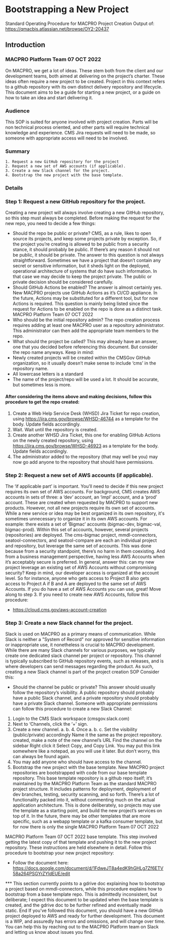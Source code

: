 # Bootstrapping a New Project

Standard Operating Procedure for MACPRO Project Creation Output of: https://qmacbis.atlassian.net/browse/OY2-20437

## Introduction
### MACPRO Platform Team 07 OCT 2022
 On MACPRO, we get a lot of ideas. These stem both from the client and our development teams, both aimed at delivering on the project’s charter. These ideas often require a new project to be created. Project in this context refers to a github repository with its own distinct delivery repository and lifecycle. This document aims to be a guide for starting a new project, or a guide on how to take an idea and start delivering it.
### Audience
This SOP is suited for anyone involved with project creation. Parts will be non technical process oriented, and other parts will require technical knowledge and experience. CMS Jira requests will need to be made, so someone with appropriate access will need to be involved.
### Summary
    1. Request a new GitHub repository for the project
    2. Request a new set of AWS accounts (if applicable).
    3. Create a new Slack channel for the project.
    4. Bootstrap the new project with the base template.
### Details
### Step 1: Request a new GitHub repository for the project.
Creating a new project will always involve creating a new GitHub repository, so this step must always be completed. Before making the request for the new repo, you need to decide a few things:
- Should the repo be public or private? CMS, as a rule, likes to open source its projects, and keep some projects private by exception. So, if the project you’re creating is allowed to be public from a security stance, it should probably be public. If there’s any reason it should not be public, it should be private. The answer to this question is not always straightforward. Sometimes we have a project that doesn’t contain any secret or sensitive information, but it sheds light on the deployed, operational architecture of systems that do have such information. In that case we may decide to keep the project private. The public or private decision should be considered carefully.
- Should GitHub Actions be enabled? The answer is almost certainly yes. New MACPRO projects use GitHub Actions as it’s CI/CD appliance. In the future, Actions may be substituted for a different tool, but for now Actions is required. This question is mainly being listed since the request for Actions to be enabled on the repo is done as a distinct task.
 MACPRO Platform Team 07 OCT 2022
- Who should be the initial repository admin? The repo creation process requires adding at least one MACPRO user as a repository administrator. This administrator can then add the appropriate team members to the repo.
- What should the project be called? This may already have an answer, one that you decided before referencing this document. But consider the repo name anyways. Keep in mind:
- Newly created projects will be created within the CMSGov GitHub organization, so it usually doesn’t make sense to include ‘cms’ in the repository name.
- All lowercase letters is a standard
- The name of the project/repo will be used a lot. It should be accurate, but
sometimes less is more.
#### After considering the items above and making decisions, follow this procedure to get the repo created:
1. Create a Web Help Service Desk (WHSD) Jira Ticket for repo creation, using https://jira.cms.gov/browse/WHSD-46744 as a template for the body. Update fields accordingly.
2. Wait. Wait until the repository is created.
3. Create another WHSD Jira Ticket, this one for enabling GitHub Actions on the newly created repository, using https://jira.cms.gov/browse/WHSD-46923 as a template for the body. Update fields accordingly.
4. The administrator added to the repository (that may well be you) may now go add
anyone to the repository that should have permissions.
### Step 2: Request a new set of AWS accounts (if applicable).
The ‘if applicable part’ is important. You’ll need to decide if this new project requires its own set of AWS accounts. For background, CMS creates AWS accounts in sets of three: a ‘dev’ account, an ‘impl’ account, and a ‘prod’ account. These are created when requested by MACPRO to support new products.
However, not all new projects require its own set of accounts. While a new service or idea may be best organized in its own repository, it's sometimes unnecessary to organize it in its own AWS accounts. For example: there exists a set of ‘Bigmac’ accounts (bigmac-dev, bigmac-val, bigmac-prod). Within this set of accounts, however, several projects (repositories) are deployed. The cms-bigmac project, mmdl-connectors, seatool-connectors, and seatool-compare are each an individual project and repository, but leverage the same set of accounts. This was done because from a security standpoint, there’s no harm in them coexisting. And from a business management perspective, having less AWS Accounts when it’s acceptably secure is preferred.
In general, answer this: can my new project leverage an existing set of AWS Accounts without compromising security? Keep in mind, our developer access is organized at the account level. So for instance, anyone who gets access to Project B also gets access to Project A if B and A are deployed to the same set of AWS Accounts.
If you do have a set of AWS Accounts you can use, great! Move along to step 3. If you need to create new AWS Accounts, follow this procedure:
 - https://cloud.cms.gov/aws-account-creation
### Step 3: Create a new Slack channel for the project.
Slack is used on MACPRO as a primary means of communication. While Slack is neither a "System of Record" nor approved for sensitive information or inappropriate use, it nonetheless is crucial to MACPRO development.
While there are many Slack channels for various purposes, we typically create one dedicated slack channel per project or repository. This channel is typically subscribed to GitHub repository events, such as releases, and is where developers can send messages regarding the product. As such, creating a new Slack channel is part of the project creation SOP
Consider this:
- Should the channel be public or private? This answer should usually follow the
repository’s visibility. A public repository should probably have a public Slack channel, and a private repository should probably have a private Slack channel.
Someone with appropriate permissions can follow this procedure to create a new Slack Channel:
1. Login to the CMS Slack workspace (cmsgov.slack.com)
2. Next to ‘Channels, click the ‘+’ sign.
3. Create a new channel.
a.
b. 4. Once a. b. c.
Set the visibility (public/private) accordingly
Name it the same as the project repository. created, make a note of the new channel’s URL
Find the channel on the sidebar
Right click it
Select Copy, and Copy Link. You may put this link somewhere like a notepad, as you will use it later. But don’t worry, this can always be found again.
5. You may add anyone who should have access to the channel.
4. Bootstrap the new project with the base template.
New MACPRO project repositories are bootstrapped with code from our base template repository. This base template repository is a github repo itself; it’s maintained by the MACPRO Platform Team as the standard MACPRO project structure. It includes patterns for deployment, deployment of dev branches, testing, security scanning, and so forth. There’s a lot of functionality packed into it, without commenting much on the actual application architecture. This is done deliberately, so projects may use the template as a starting point, and build the new project’s services on top of it. In the future, there may be other templates that are more specific, such as a webapp template or a kafka consumer template, but for now there is only the single
MACPRO Platform Team 07 OCT 2022
 
MACPRO Platform Team 07 OCT 2022
base template. This step involved getting the latest copy of that template and pushing it to the new project repository. These instructions are held elsewhere in detail.
Follow this procedure to bootstrap your new project repository:
- Follow the document here:
https://docs.google.com/document/d/1FdweJT8a4edK9hGHLg7Zf6ETV58a264PSGYrZYldEUE/edit

*** This section currently points to a gdrive doc explaining how to bootstrap a project based on mmdl-connectors, while this procedure explains how to bootstrap from a base template repo. This is admittedly inconsistent, but deliberate; I expect this document to be updated when the base template is created, and the gdrive doc to be further refined and eventually made static.
End
If you’ve followed this document, you should have a new GitHub project deployed to AWS and ready for further development. This document is a WIP, and assuredly has errors and omissions, and will change over time. You can help this by reaching out to the MACPRO Platform team on Slack and letting us know about issues you find.